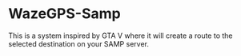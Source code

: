 # WazeGPS-Samp
This is a system inspired by GTA V where it will create a route to the selected destination on your SAMP server.
